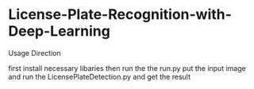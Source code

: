 # License-Plate-Recognition-with-Deep-Learning


Usage Direction

first install necessary libaries
then run the the run.py
put the input image and
run the LicensePlateDetection.py
and get the result
